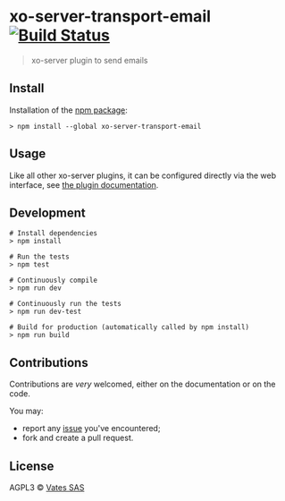 # xo-server-transport-email [![Build Status](https://travis-ci.org/vatesfr/xen-orchestra.png?branch=master)](https://travis-ci.org/vatesfr/xen-orchestra)

> xo-server plugin to send emails

## Install

Installation of the [npm package](https://npmjs.org/package/xo-server-transport-email):

```
> npm install --global xo-server-transport-email
```

## Usage

Like all other xo-server plugins, it can be configured directly via
the web interface, see [the plugin documentation](https://xen-orchestra.com/docs/plugins.html).

## Development

```
# Install dependencies
> npm install

# Run the tests
> npm test

# Continuously compile
> npm run dev

# Continuously run the tests
> npm run dev-test

# Build for production (automatically called by npm install)
> npm run build
```

## Contributions

Contributions are *very* welcomed, either on the documentation or on
the code.

You may:

- report any [issue](https://github.com/vatesfr/xo-web/issues)
  you've encountered;
- fork and create a pull request.

## License

AGPL3 © [Vates SAS](http://vates.fr)

